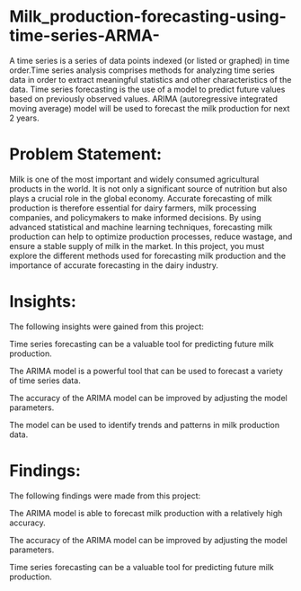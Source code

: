 # Milk_production-forecasting-using-time-series-ARMA-
 A time series is a series of data points indexed (or listed or graphed) in time order.Time series analysis comprises methods for analyzing time series data in order to extract meaningful statistics and other characteristics of the data. Time series forecasting is the use of a model to predict future values based on previously observed values. ARIMA (autoregressive integrated moving average) model will be used to forecast the milk production for next 2 years.

 # Problem Statement:

 Milk is one of the most important and widely consumed agricultural products in the world. It is not only a significant source of nutrition but also plays a crucial role in the global economy. Accurate forecasting of milk production is therefore essential for dairy farmers, milk processing companies, and policymakers to make informed decisions. 
By using advanced statistical and machine learning techniques, forecasting milk production can help to optimize production processes, reduce wastage, and ensure a stable supply of milk in the market. 
In this project, you must explore the different methods used for forecasting milk production and the importance of accurate forecasting in the dairy industry.

# Insights:

The following insights were gained from this project:

Time series forecasting can be a valuable tool for predicting future milk production.

The ARIMA model is a powerful tool that can be used to forecast a variety of time series data.

The accuracy of the ARIMA model can be improved by adjusting the model parameters.

The model can be used to identify trends and patterns in milk production data.

# Findings:

The following findings were made from this project:

The ARIMA model is able to forecast milk production with a relatively high accuracy.

The accuracy of the ARIMA model can be improved by adjusting the model parameters.

Time series forecasting can be a valuable tool for predicting future milk production.
